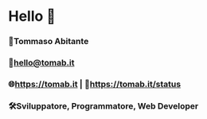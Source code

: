# Hello 👋

### 👤Tommaso Abitante
### 📩hello@tomab.it
### 🌐https://tomab.it | 🚩https://tomab.it/status
### 🛠️Sviluppatore, Programmatore, Web Developer
<!-- ![Card](https://github.com/JaxzTW/JaxzTW/blob/main/tomab.png) -->
